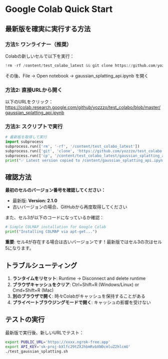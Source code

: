 # Google Colab Quick Start

## 最新版を確実に実行する方法

### 方法1: ワンライナー（推奨）

Colabの新しいセルで以下を実行：

```python
!rm -rf /content/test_colabo_latest && git clone https://github.com/yozzzo/test_colabo.git /content/test_colabo_latest && cp /content/test_colabo_latest/gaussian_splatting_api.ipynb /content/
```

その後、File → Open notebook → gaussian_splatting_api.ipynb を開く

### 方法2: 直接URLから開く

以下のURLをクリック：
https://colab.research.google.com/github/yozzzo/test_colabo/blob/master/gaussian_splatting_api.ipynb

### 方法3: スクリプトで実行

```python
# 最新版を取得して実行
import subprocess
subprocess.run(['rm', '-rf', '/content/test_colabo_latest'])
subprocess.run(['git', 'clone', 'https://github.com/yozzzo/test_colabo.git', '/content/test_colabo_latest'])
subprocess.run(['cp', '/content/test_colabo_latest/gaussian_splatting_api.ipynb', '/content/'])
print("✅ Latest version copied to /content/gaussian_splatting_api.ipynb")
```

## 確認方法

**最初のセルのバージョン番号を確認してください：**
- 最新版: **Version: 2.1.0**
- 古いバージョンの場合、GitHubから再度取得してください

また、セル3が以下のコードになっているか確認：

```python
# Simple COLMAP installation for Google Colab
print("Installing COLMAP via apt-get...")
```

**重要**: セル4が存在する場合は古いバージョンです！最新版ではセル3の次はセル5になります。

## トラブルシューティング

1. **ランタイムをリセット**: Runtime → Disconnect and delete runtime
2. **ブラウザキャッシュをクリア**: Ctrl+Shift+R (Windows/Linux) or Cmd+Shift+R (Mac)
3. **別のブラウザで開く**: 時々Colabがキャッシュを保持することがある
4. **プライベートブラウジングモードで開く**: キャッシュの影響を受けない

## テストの実行

最新版で実行後、新しいURLでテスト：

```bash
export PUBLIC_URL='https://xxxx.ngrok-free.app'
export API_KEY='sk-proj-bXlfc29tZXJhbmRvbXN0cmluZ2hlcmU'
./test_gaussian_splatting.sh
```
